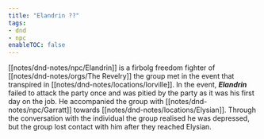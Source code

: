 ```yaml
---
title: "Elandrin ??"
tags: 
- dnd
- npc
enableTOC: false
---
```


[[notes/dnd-notes/npc/Elandrin]] is a firbolg freedom fighter of [[notes/dnd-notes/orgs/The Revelry]] the group met in the event that transpired in [[notes/dnd-notes/locations/Iorville]]. In the event, ***Elandrin*** failed to attack the party once and was pitied by the party as it was his first day on the job. He accompanied the group with [[notes/dnd-notes/npc/Garratt]] towards [[notes/dnd-notes/locations/Elysian]]. Through the conversation with the individual the group realised he was depressed, but the group lost contact with him after they reached Elysian. 